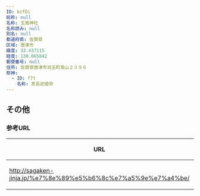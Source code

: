 ```yaml
---
ID: bzfDi
総称: null
名称: 玉嶌神社
名称読み: null
別名: null
都道府県: 佐賀県
区域: 唐津市
緯度: 33.437115
経度: 130.065842
郵便番号: null
住所: 佐賀県唐津市浜玉町南山２３９６
祭神:
  - ID: f7t
    名称: 息長足姫命
---
```


## その他

### 参考URL

| URL                                                           | 説明   |
| ------------------------------------------------------------- | ------ |
| http://sagaken-jinja.jp/%e7%8e%89%e5%b6%8c%e7%a5%9e%e7%a4%be/ | 神社庁 |
